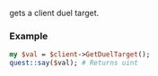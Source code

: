 gets a client duel target.
### Example

```perl
my $val = $client->GetDuelTarget();
quest::say($val); # Returns uint
```